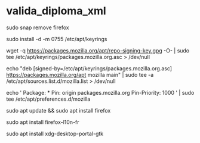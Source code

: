 # valida_diploma_xml




sudo snap remove firefox

sudo install -d -m 0755 /etc/apt/keyrings

wget -q https://packages.mozilla.org/apt/repo-signing-key.gpg -O- | sudo tee /etc/apt/keyrings/packages.mozilla.org.asc > /dev/null


echo "deb [signed-by=/etc/apt/keyrings/packages.mozilla.org.asc] https://packages.mozilla.org/apt mozilla main" | sudo tee -a /etc/apt/sources.list.d/mozilla.list > /dev/null


echo '
Package: *
Pin: origin packages.mozilla.org
Pin-Priority: 1000
' | sudo tee /etc/apt/preferences.d/mozilla



sudo apt update && sudo apt install firefox


sudo apt install firefox-l10n-fr

sudo apt install xdg-desktop-portal-gtk

